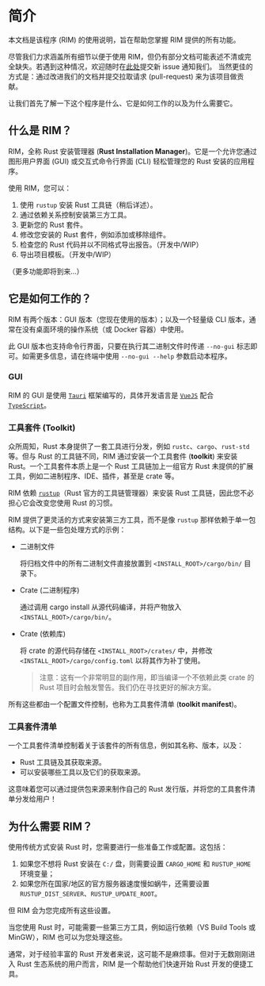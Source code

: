# 简介

本文档是该程序 (RIM) 的使用说明，旨在帮助您掌握 RIM 提供的所有功能。

尽管我们力求涵盖所有细节以便于使用 RIM，但仍有部分文档可能表述不清或完全缺失。若遇到这种情况，欢迎随时在[此处](https://gitcode.com/xuanwu/custom-rust-dist/issues)提交新 issue 通知我们。
当然更佳的方式是：通过改进我们的文档并提交拉取请求 (pull-request) 来为该项目做贡献。

让我们首先了解一下这个程序是什么、它是如何工作的以及为什么需要它。

## 什么是 RIM？

RIM，全称 Rust 安装管理器 (**Rust Installation Manager**)。它是一个允许您通过图形用户界面 (GUI) 或交互式命令行界面 (CLI) 轻松管理您的 Rust 安装的应用程序。

使用 RIM，您可以：

1. 使用 `rustup` 安装 Rust 工具链（稍后详述）。
2. 通过依赖关系控制安装第三方工具。
3. 更新您的 Rust 套件。
4. 修改您安装的 Rust 套件，例如添加或移除组件。
5. 检查您的 Rust 代码并以不同格式导出报告。（开发中/WIP）
6. 导出项目模板。（开发中/WIP）

（更多功能即将到来...）

## 它是如何工作的？

RIM 有两个版本：GUI 版本（您现在使用的版本）；以及一个轻量级 CLI 版本，通常在没有桌面环境的操作系统（或 Docker 容器）中使用。

此 GUI 版本也支持命令行界面，只要在执行其二进制文件时传递 `--no-gui` 标志即可。如需更多信息，请在终端中使用 `--no-gui --help` 参数启动本程序。

### GUI

RIM 的 GUI 是使用 [`Tauri`](https://v2.tauri.app/) 框架编写的，具体开发语言是 [`VueJS`](https://vuejs.org/) 配合 [`TypeScript`](https://www.typescriptlang.org/)。

### 工具套件 (Toolkit)

众所周知，Rust 本身提供了一套工具进行分发，例如 `rustc`、`cargo`、`rust-std` 等。但与 Rust 的工具链不同，RIM 通过安装一个工具套件 (**toolkit**) 来安装 Rust。一个工具套件本质上是一个 Rust 工具链加上一组官方 Rust 未提供的扩展工具，例如二进制程序、IDE、插件，甚至是 crate 等。

RIM 依赖 [`rustup`](https://github.com/rust-lang/rustup)（Rust 官方的工具链管理器）来安装 Rust 工具链，因此您不必担心它会改变您使用 Rust 的习惯。

RIM 提供了更灵活的方式来安装第三方工具，而不是像 `rustup` 那样依赖于单一包结构。以下是一些包处理方式的示例：

 - 二进制文件

     将归档文件中的所有二进制文件直接放置到 `<INSTALL_ROOT>/cargo/bin/` 目录下。

 - Crate (二进制程序)

     通过调用 cargo install 从源代码编译，并将产物放入 `<INSTALL_ROOT>/cargo/bin/`。

 - Crate (依赖库)

     将 crate 的源代码存储在 `<INSTALL_ROOT>/crates/` 中，并修改 `<INSTALL_ROOT>/cargo/config.toml` 以将其作为补丁使用。

     > 注意：这有一个非常明显的副作用，即当编译一个不依赖此类 crate 的 Rust 项目时会触发警告。我们仍在寻找更好的解决方案。

所有这些都由一个配置文件控制，也称为工具套件清单 (**toolkit manifest**)。

### 工具套件清单

一个工具套件清单控制着关于该套件的所有信息，例如其名称、版本，以及：

- Rust 工具链及其获取来源。
- 可以安装哪些工具以及它们的获取来源。

这意味着您可以通过提供包来源来制作自己的 Rust 发行版，并将您的工具套件清单分发给用户！

## 为什么需要 RIM？

使用传统方式安装 Rust 时，您需要进行一些准备工作或配置。这包括：

1. 如果您不想将 Rust 安装在 `C:/` 盘，则需要设置 `CARGO_HOME` 和 `RUSTUP_HOME` 环境变量；
2. 如果您所在国家/地区的官方服务器速度慢如蜗牛，还需要设置 `RUSTUP_DIST_SERVER`、`RUSTUP_UPDATE_ROOT`。

但 RIM 会为您完成所有这些设置。

当您使用 Rust 时，可能需要一些第三方工具，例如运行依赖（VS Build Tools 或 MinGW），RIM 也可以为您处理这些。

通常，对于经验丰富的 Rust 开发者来说，这可能不是麻烦事。但对于无数刚刚进入 Rust 生态系统的用户而言，RIM 是一个帮助他们快速开始 Rust 开发的便捷工具。

